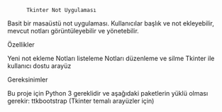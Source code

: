           Tkinter Not Uygulaması

Basit bir masaüstü not uygulaması. Kullanıcılar başlık ve not ekleyebilir, mevcut notları görüntüleyebilir ve yönetebilir.

Özellikler

Yeni not ekleme
Notları listeleme
Notları düzenleme ve silme
Tkinter ile kullanıcı dostu arayüz

Gereksinimler

Bu proje için Python 3 gereklidir ve aşağıdaki paketlerin yüklü olması gerekir:
ttkbootstrap (Tkinter temalı arayüzler için)
